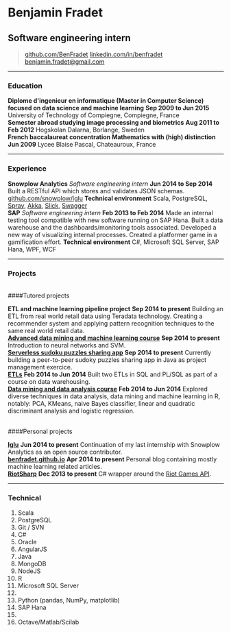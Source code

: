 # Benjamin Fradet
## Software engineering intern

> [github.com/BenFradet](https://github.com/BenFradet)
> [linkedin.com/in/benfradet](https://www.linkedin.com/in/benfradet)
> [&#98;&#101;&#110;&#106;&#97;&#109;&#105;&#110;&#46;&#102;&#114;&#97;&#100;&#101;&#116;&#64;&#103;&#109;&#97;&#105;&#108;&#46;&#99;&#111;&#109;](mailto:&#98;&#101;&#110;&#106;&#97;&#109;&#105;&#110;&#46;&#102;&#114;&#97;&#100;&#101;&#116;&#64;&#103;&#109;&#97;&#105;&#108;&#46;&#99;&#111;&#109;)


------

### Education

**Diplome d'ingenieur en informatique (Master in Computer Science) focused on data science and machine learning** __Sep 2009 to Jun 2015__
    University of Technology of Compiegne, Compiegne, France<br>
**Semester abroad studying image processing and biometrics** __Aug 2011 to Feb 2012__
    Hogskolan Dalarna, Borlange, Sweden<br>
**French baccalaureat concentration Mathematics with (high) distinction** __Jun 2009__
    Lycee Blaise Pascal, Chateauroux, France

------

### Experience

**Snowplow Analytics** *Software engineering intern* __Jun 2014 to Sep 2014__
    Built a RESTful API which stores and validates JSON schemas.
    [github.com/snowplow/iglu](https://github.com/snowplow/iglu)
    **Technical environment** Scala, PostgreSQL, [Spray](http://spray.io/), [Akka](http://akka.io/), [Slick](http://slick.typesafe.com/), [Swagger](http://swagger.io/)<br>
**SAP** *Software engineering intern* __Feb 2013 to Feb 2014__
    Made an internal testing tool compatible with new software running on SAP Hana.
    Built a data warehouse and the dashboards/monitoring tools associated.
    Developed a new way of visualizing internal processes.
    Created a platformer game in a gamification effort.
    **Technical environment** C#, Microsoft SQL Server, SAP Hana, WPF, WCF

------

### Projects

<br>
####Tutored projects

**ETL and machine learning pipeline project** __Sep 2014 to present__
    Building an ETL from real world retail data using Teradata technology.
    Creating a recommender system and applying pattern recognition techniques to
the same real world retail data.<br>
**[Advanced data mining and machine learning course]()** __Sep 2014 to present__
    Introduction to neural networks and SVM.<br>
**[Serverless sudoku puzzles sharing app]()** __Sep 2014 to present__
    Currently building a peer-to-peer sudoky puzzles sharing app in Java as
project management exercice.<br>
**[ETLs](https://github.com/BenFradet/NF26)** __Feb 2014 to Jun 2014__
    Built two ETLs in SQL and PL/SQL as part of a course on data warehousing.<br>
**[Data mining and data analysis course](https://github.com/BenFradet/SY09)** __Feb 2014 to Jun 2014__
    Explored diverse techniques in data analysis, data mining and machine learning in R, notably: PCA, KMeans, naive Bayes classifier, linear and quadratic discriminant analysis and logistic regression.<br><br>

####Personal projects

**[Iglu](https://github.com/snowplow/iglu)** __Jun 2014 to present__
    Continuation of my last internship with Snowplow Analytics as an open source contributor.<br>
**[benfradet.github.io](http://benfradet.github.io/)** __Apr 2014 to present__
    Personal blog containing mostly machine learning related articles.<br>
**[RiotSharp](https://github.com/BenFradet/RiotSharp)** __Dec 2013 to present__
    C# wrapper around the [Riot Games API](https://developer.riotgames.com).<br>

------

### Technical

1. Scala
1. PostgreSQL
1. Git / SVN
1. C#
1. Oracle
1. AngularJS
1. Java
1. MongoDB
1. NodeJS
1. R
1. Microsoft SQL Server
1. <br>
1. Python (pandas, NumPy, matplotlib)
1. SAP Hana
1. <br>
1. Octave/Matlab/Scilab

